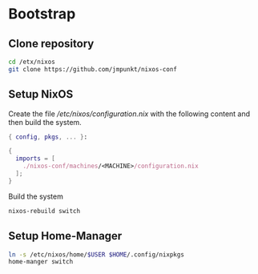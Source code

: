 
# Bootstrap

## Clone repository

```bash
cd /etx/nixos
git clone https://github.com/jmpunkt/nixos-conf
```

## Setup NixOS

Create the file _/etc/nixos/configuration.nix_ with the following content and
then build the system.

```nix
{ config, pkgs, ... }:

{
  imports = [
    ./nixos-conf/machines/<MACHINE>/configuration.nix
  ];
}
```

Build the system
```bash
nixos-rebuild switch
```

## Setup Home-Manager

```bash
ln -s /etc/nixos/home/$USER $HOME/.config/nixpkgs
home-manger switch
```
